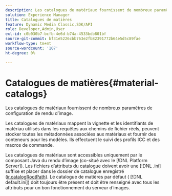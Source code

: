 ```yaml
---
description: Les catalogues de matériaux fournissent de nombreux paramètres de configuration de rendu d’image.
solution: Experience Manager
title: Catalogues de matières
feature: Dynamic Media Classic,SDK/API
role: Developer,Admin,User
exl-id: c0b030b7-bcfb-4e6d-b74a-4533bdb801bf
source-git-commit: bf31e5226cbb763e2fb82391772b64e5d5c89fae
workflow-type: tm+mt
source-wordcount: '107'
ht-degree: 0%

---
```


# Catalogues de matières{#material-catalogs}

Les catalogues de matériaux fournissent de nombreux paramètres de configuration de rendu d’image.

Les catalogues de matériaux mappent la vignette et les identifiants de matériau utilisés dans les requêtes aux chemins de fichier réels, peuvent stocker toutes les métadonnées associées aux matériaux et fournir des conteneurs pour les modèles. Ils effectuent le suivi des profils ICC et des macros de commande.

Les catalogues de matériaux sont accessibles uniquement par le composant Java du rendu d’image (co-situé avec le [!DNL Platform Server]). Les fichiers d’attributs du catalogue doivent avoir une [!DNL .ini] suffixe et placer dans le dossier de catalogue enregistré ([ir.catalogRootPath](../../../../../../ir-api/server-admin/image-rendering-api-ref/c-ir-server-administration/c-ir-configuration-settings-reference/c-ir-catalog-folder.md#concept-1c1d308112054bb99e3895c3fb8ca5f7)). Le catalogue de matières par défaut ( [!DNL default.ini]) doit toujours être présent et doit être renseigné avec tous les attributs pour un bon fonctionnement du serveur d’images.
